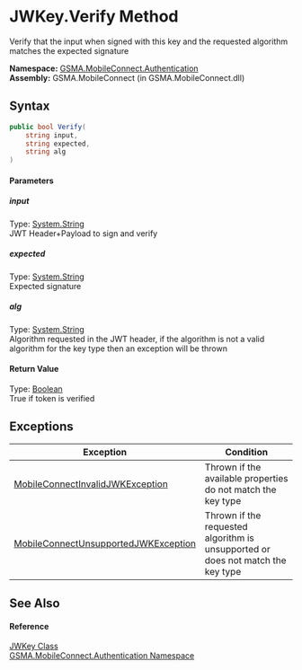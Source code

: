 JWKey.Verify Method
===================
Verify that the input when signed with this key and the requested algorithm matches the expected signature

**Namespace:** [GSMA.MobileConnect.Authentication][1]  
**Assembly:** GSMA.MobileConnect (in GSMA.MobileConnect.dll)

Syntax
------

```csharp
public bool Verify(
	string input,
	string expected,
	string alg
)
```

#### Parameters

##### *input*
Type: [System.String][2]  
JWT Header+Payload to sign and verify

##### *expected*
Type: [System.String][2]  
Expected signature

##### *alg*
Type: [System.String][2]  
Algorithm requested in the JWT header, if the algorithm is not a valid algorithm for the key type then an exception will be thrown

#### Return Value
Type: [Boolean][3]  
True if token is verified

Exceptions
----------

Exception                                 | Condition                                                                       
----------------------------------------- | ------------------------------------------------------------------------------- 
[MobileConnectInvalidJWKException][4]     | Thrown if the available properties do not match the key type                    
[MobileConnectUnsupportedJWKException][5] | Thrown if the requested algorithm is unsupported or does not match the key type 


See Also
--------

#### Reference
[JWKey Class][6]  
[GSMA.MobileConnect.Authentication Namespace][1]  

[1]: ../README.md
[2]: http://msdn.microsoft.com/en-us/library/s1wwdcbf
[3]: http://msdn.microsoft.com/en-us/library/a28wyd50
[4]: ../../GSMA.MobileConnect.Exceptions/MobileConnectInvalidJWKException/README.md
[5]: ../../GSMA.MobileConnect.Exceptions/MobileConnectUnsupportedJWKException/README.md
[6]: README.md
[7]: ../../_icons/Help.png